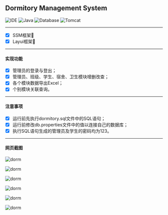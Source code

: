 ## Dormitory Management System 

![IDE](https://img.shields.io/badge/IDE-IntelliJ%20IDEA-brightgreen.svg) ![Java](https://img.shields.io/badge/Java-11-blue) ![Database](https://img.shields.io/badge/MySQL-8-lightgrey) ![Tomcat](https://img.shields.io/badge/Tomcat-9-orange)
<hr>

- [x] SSM框架🎨
- [x] Layui框架🎄
<hr>

#### 实现功能
- [x] 管理员的登录与登出；
- [x] 管理员、班级、学生、宿舍、卫生模块增删改查；
- [x] 各个模块数据导出Excel；
- [x] 个别模块关联查询。
<hr>

#### 注意事项
- [x] 运行前先执行dormitory.sql文件中的SQL语句；
- [x] 运行前修改db.properties文件中的值以连接自己的数据库；
- [x] 执行SQL语句生成的管理员及学生的密码均为123。
<hr>

#### 网页截图
![dorm](https://sky-take-out-jzh.oss-cn-beijing.aliyuncs.com/Snipaste_2023-12-30_18-34-03.png)

![dorm](https://sky-take-out-jzh.oss-cn-beijing.aliyuncs.com/Snipaste_2023-12-30_18-46-47.png)

![dorm](https://sky-take-out-jzh.oss-cn-beijing.aliyuncs.com/Snipaste_2023-12-30_18-43-46.png)

![dorm](https://sky-take-out-jzh.oss-cn-beijing.aliyuncs.com/Snipaste_2023-12-14_09-44-23.png)

![dorm](https://sky-take-out-jzh.oss-cn-beijing.aliyuncs.com/Snipaste_2023-12-14_10-29-25.png)

![dorm](https://sky-take-out-jzh.oss-cn-beijing.aliyuncs.com/Snipaste_2023-12-14_10-37-13.png)
